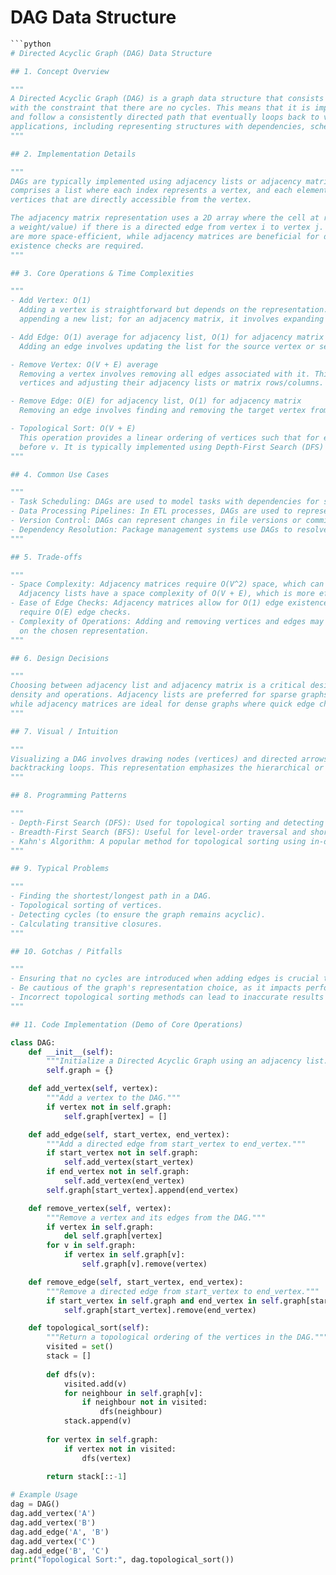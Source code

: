 # DAG Data Structure

```python
```python
# Directed Acyclic Graph (DAG) Data Structure

## 1. Concept Overview

"""
A Directed Acyclic Graph (DAG) is a graph data structure that consists of vertices and directed edges, 
with the constraint that there are no cycles. This means that it is impossible to start at any vertex v 
and follow a consistently directed path that eventually loops back to v again. DAGs are used in various 
applications, including representing structures with dependencies, scheduling, and data processing networks.
"""

## 2. Implementation Details

"""
DAGs are typically implemented using adjacency lists or adjacency matrices. An adjacency list for a DAG 
comprises a list where each index represents a vertex, and each element at that index is a list of 
vertices that are directly accessible from the vertex.

The adjacency matrix representation uses a 2D array where the cell at row i and column j is true (or holds 
a weight/value) if there is a directed edge from vertex i to vertex j. For sparse graphs, adjacency lists 
are more space-efficient, while adjacency matrices are beneficial for dense graphs or when quick edge 
existence checks are required.
"""

## 3. Core Operations & Time Complexities

"""
- Add Vertex: O(1)
  Adding a vertex is straightforward but depends on the representation. For an adjacency list, it involves 
  appending a new list; for an adjacency matrix, it involves expanding the matrix.

- Add Edge: O(1) average for adjacency list, O(1) for adjacency matrix
  Adding an edge involves updating the list for the source vertex or setting a matrix cell to true.

- Remove Vertex: O(V + E) average
  Removing a vertex involves removing all edges associated with it. This operation requires traversing all 
  vertices and adjusting their adjacency lists or matrix rows/columns.

- Remove Edge: O(E) for adjacency list, O(1) for adjacency matrix
  Removing an edge involves finding and removing the target vertex from the source vertex's adjacency list.

- Topological Sort: O(V + E)
  This operation provides a linear ordering of vertices such that for every directed edge uv, vertex u comes 
  before v. It is typically implemented using Depth-First Search (DFS) or Kahn's algorithm.
"""

## 4. Common Use Cases

"""
- Task Scheduling: DAGs are used to model tasks with dependencies for scheduling problems.
- Data Processing Pipelines: In ETL processes, DAGs are used to represent data flows and processing steps.
- Version Control: DAGs can represent changes in file versions or commits in version control systems.
- Dependency Resolution: Package management systems use DAGs to resolve dependencies between packages.
"""

## 5. Trade-offs

"""
- Space Complexity: Adjacency matrices require O(V^2) space, which can be inefficient for sparse graphs. 
  Adjacency lists have a space complexity of O(V + E), which is more efficient for sparse graphs.
- Ease of Edge Checks: Adjacency matrices allow for O(1) edge existence checks, whereas adjacency lists 
  require O(E) edge checks.
- Complexity of Operations: Adding and removing vertices and edges may have varying complexities depending 
  on the chosen representation.
"""

## 6. Design Decisions

"""
Choosing between adjacency list and adjacency matrix is a critical design decision based on expected graph 
density and operations. Adjacency lists are preferred for sparse graphs with frequent insertions and deletions, 
while adjacency matrices are ideal for dense graphs where quick edge checks are essential.
"""

## 7. Visual / Intuition

"""
Visualizing a DAG involves drawing nodes (vertices) and directed arrows (edges) between them with no 
backtracking loops. This representation emphasizes the hierarchical or directional nature of the data.
"""

## 8. Programming Patterns

"""
- Depth-First Search (DFS): Used for topological sorting and detecting cycles.
- Breadth-First Search (BFS): Useful for level-order traversal and shortest path in unweighted graphs.
- Kahn's Algorithm: A popular method for topological sorting using in-degree tracking.
"""

## 9. Typical Problems

"""
- Finding the shortest/longest path in a DAG.
- Topological sorting of vertices.
- Detecting cycles (to ensure the graph remains acyclic).
- Calculating transitive closures.
"""

## 10. Gotchas / Pitfalls

"""
- Ensuring that no cycles are introduced when adding edges is crucial to maintaining the properties of a DAG.
- Be cautious of the graph's representation choice, as it impacts performance and complexity.
- Incorrect topological sorting methods can lead to inaccurate results or runtime errors.
"""

## 11. Code Implementation (Demo of Core Operations)

class DAG:
    def __init__(self):
        """Initialize a Directed Acyclic Graph using an adjacency list."""
        self.graph = {}

    def add_vertex(self, vertex):
        """Add a vertex to the DAG."""
        if vertex not in self.graph:
            self.graph[vertex] = []

    def add_edge(self, start_vertex, end_vertex):
        """Add a directed edge from start_vertex to end_vertex."""
        if start_vertex not in self.graph:
            self.add_vertex(start_vertex)
        if end_vertex not in self.graph:
            self.add_vertex(end_vertex)
        self.graph[start_vertex].append(end_vertex)

    def remove_vertex(self, vertex):
        """Remove a vertex and its edges from the DAG."""
        if vertex in self.graph:
            del self.graph[vertex]
        for v in self.graph:
            if vertex in self.graph[v]:
                self.graph[v].remove(vertex)

    def remove_edge(self, start_vertex, end_vertex):
        """Remove a directed edge from start_vertex to end_vertex."""
        if start_vertex in self.graph and end_vertex in self.graph[start_vertex]:
            self.graph[start_vertex].remove(end_vertex)

    def topological_sort(self):
        """Return a topological ordering of the vertices in the DAG."""
        visited = set()
        stack = []
        
        def dfs(v):
            visited.add(v)
            for neighbour in self.graph[v]:
                if neighbour not in visited:
                    dfs(neighbour)
            stack.append(v)
        
        for vertex in self.graph:
            if vertex not in visited:
                dfs(vertex)
        
        return stack[::-1]

# Example Usage
dag = DAG()
dag.add_vertex('A')
dag.add_vertex('B')
dag.add_edge('A', 'B')
dag.add_vertex('C')
dag.add_edge('B', 'C')
print("Topological Sort:", dag.topological_sort())
```
```